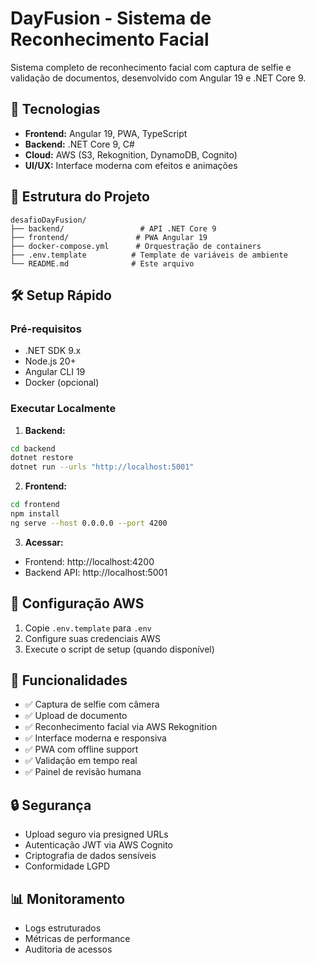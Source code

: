 # DayFusion - Sistema de Reconhecimento Facial

Sistema completo de reconhecimento facial com captura de selfie e validação de documentos, desenvolvido com Angular 19 e .NET Core 9.

## 🚀 Tecnologias

- **Frontend:** Angular 19, PWA, TypeScript
- **Backend:** .NET Core 9, C#
- **Cloud:** AWS (S3, Rekognition, DynamoDB, Cognito)
- **UI/UX:** Interface moderna com efeitos e animações

## 📁 Estrutura do Projeto

```
desafioDayFusion/
├── backend/                 # API .NET Core 9
├── frontend/               # PWA Angular 19
├── docker-compose.yml      # Orquestração de containers
├── .env.template          # Template de variáveis de ambiente
└── README.md              # Este arquivo
```

## 🛠️ Setup Rápido

### Pré-requisitos
- .NET SDK 9.x
- Node.js 20+
- Angular CLI 19
- Docker (opcional)

### Executar Localmente

1. **Backend:**
```bash
cd backend
dotnet restore
dotnet run --urls "http://localhost:5001"
```

2. **Frontend:**
```bash
cd frontend
npm install
ng serve --host 0.0.0.0 --port 4200
```

3. **Acessar:**
- Frontend: http://localhost:4200
- Backend API: http://localhost:5001

## 🔧 Configuração AWS

1. Copie `.env.template` para `.env`
2. Configure suas credenciais AWS
3. Execute o script de setup (quando disponível)

## 📱 Funcionalidades

- ✅ Captura de selfie com câmera
- ✅ Upload de documento
- ✅ Reconhecimento facial via AWS Rekognition
- ✅ Interface moderna e responsiva
- ✅ PWA com offline support
- ✅ Validação em tempo real
- ✅ Painel de revisão humana

## 🔒 Segurança

- Upload seguro via presigned URLs
- Autenticação JWT via AWS Cognito
- Criptografia de dados sensíveis
- Conformidade LGPD

## 📊 Monitoramento

- Logs estruturados
- Métricas de performance
- Auditoria de acessos
